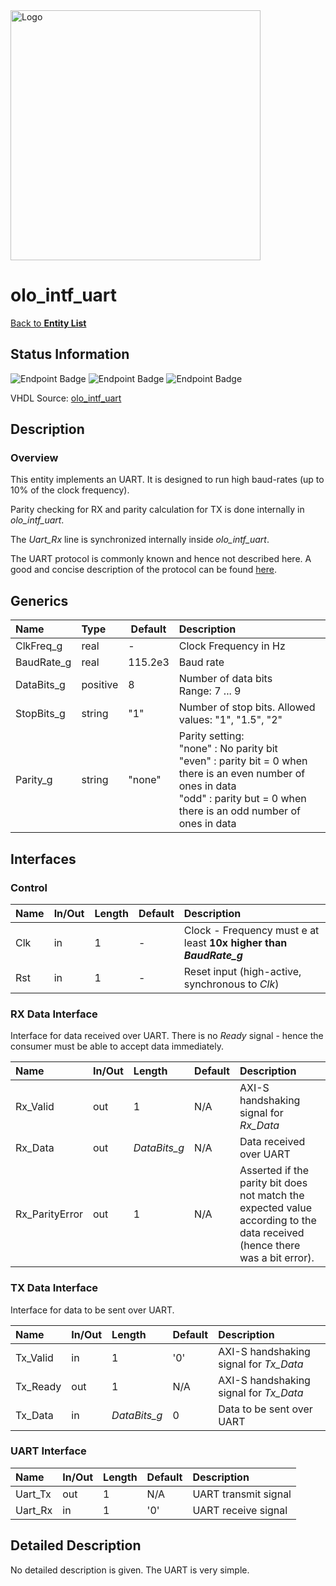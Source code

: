 <img src="../Logo.png" alt="Logo" width="400">

# olo_intf_uart

[Back to **Entity List**](../EntityList.md)

## Status Information

![Endpoint Badge](https://img.shields.io/endpoint?url=https://storage.googleapis.com/open-logic-badges/coverage/olo_intf_uart.json?cacheSeconds=0) ![Endpoint Badge](https://img.shields.io/endpoint?url=https://storage.googleapis.com/open-logic-badges/branches/olo_intf_uart.json?cacheSeconds=0) ![Endpoint Badge](https://img.shields.io/endpoint?url=https://storage.googleapis.com/open-logic-badges/issues/olo_intf_uart.json?cacheSeconds=0)

VHDL Source: [olo_intf_uart](../../src/intf/vhdl/olo_intf_uart.vhd)

## Description

### Overview

This entity implements an UART. It is designed to run high baud-rates (up to 10% of the clock frequency).

Parity checking for RX and parity calculation for TX is done internally in *olo_intf_uart*. 

The *Uart_Rx* line is synchronized internally inside *olo_intf_uart*.

The UART protocol is commonly known and hence not described here. A good and concise description of the protocol can be found [here](https://ece353.engr.wisc.edu/serial-interfaces/uart-basics/).

## Generics

| Name       | Type     | Default | Description                                                  |
| :--------- | :------- | ------- | :----------------------------------------------------------- |
| ClkFreq_g  | real     | -       | Clock Frequency in Hz                                        |
| BaudRate_g | real     | 115.2e3 | Baud rate                                                    |
| DataBits_g | positive | 8       | Number of data bits<br />Range: 7 ... 9                      |
| StopBits_g | string   | "1"     | Number of stop bits. Allowed values: "1", "1.5", "2"         |
| Parity_g   | string   | "none"  | Parity setting:<br />"none" : No parity bit<br />"even" : parity bit = 0 when there is an even number of ones in data<br />"odd" : parity but = 0 when there is an odd number of ones in data |


## Interfaces

### Control

| Name | In/Out | Length | Default | Description                                                  |
| :--- | :----- | :----- | ------- | :----------------------------------------------------------- |
| Clk  | in     | 1      | -       | Clock - Frequency must e at least **10x higher than _BaudRate_g_** |
| Rst  | in     | 1      | -       | Reset input (high-active, synchronous to *Clk*)              |

### RX Data Interface

Interface for data received over UART. There is no *Ready* signal - hence the consumer must be able to accept data immediately.

| Name           | In/Out | Length       | Default | Description                                                  |
| :------------- | :----- | :----------- | ------- | :----------------------------------------------------------- |
| Rx_Valid       | out    | 1            | N/A     | AXI-S handshaking signal for *Rx_Data*                       |
| Rx_Data        | out    | *DataBits_g* | N/A     | Data received over UART                                      |
| Rx_ParityError | out    | 1            | N/A     | Asserted if the parity bit does not match the expected value according to the data received (hence there was a bit error). |

### TX Data Interface

Interface for data to be sent over UART.

| Name     | In/Out | Length       | Default | Description                            |
| :------- | :----- | :----------- | ------- | :------------------------------------- |
| Tx_Valid | in     | 1            | '0'     | AXI-S handshaking signal for *Tx_Data* |
| Tx_Ready | out    | 1            | N/A     | AXI-S handshaking signal for *Tx_Data* |
| Tx_Data  | in     | *DataBits_g* | 0       | Data to be sent over UART              |

### UART Interface

| Name    | In/Out | Length | Default | Description          |
| :------ | :----- | :----- | ------- | :------------------- |
| Uart_Tx | out    | 1      | N/A     | UART transmit signal |
| Uart_Rx | in     | 1      | '0'     | UART receive signal  |

## Detailed Description

No detailed description is given. The UART is very simple.



 
